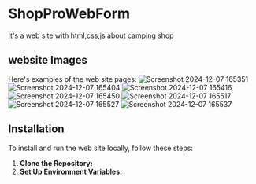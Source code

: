 # ShopProWebForm
It's a web site with html,css,js about camping shop

## website Images
Here's examples of the web site pages:
![Screenshot 2024-12-07 165351](https://github.com/user-attachments/assets/aa69d4bf-e145-4787-a90d-593d9345c502)
![Screenshot 2024-12-07 165404](https://github.com/user-attachments/assets/768973c2-0527-4bca-adda-c7c2a7d3f70e)
![Screenshot 2024-12-07 165416](https://github.com/user-attachments/assets/406ae6a3-4d78-4c8a-99b8-2eb31de0ff98)
![Screenshot 2024-12-07 165450](https://github.com/user-attachments/assets/b4bb9e1a-7f6b-45b8-a5c6-6998728b0097)
![Screenshot 2024-12-07 165517](https://github.com/user-attachments/assets/f646bbf8-cbb6-4ca3-9792-b3f4c1fbf8c8)
![Screenshot 2024-12-07 165527](https://github.com/user-attachments/assets/0621d687-3f83-4c37-baae-6b99edf55fb1)
![Screenshot 2024-12-07 165537](https://github.com/user-attachments/assets/2bb94e0f-73da-469f-9dd7-89981adecc8a)

## Installation
To install and run the web site locally, follow these steps:

1. **Clone the Repository:**
2. **Set Up Environment Variables:**
